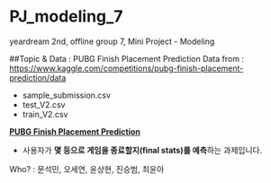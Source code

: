 # PJ_modeling_7
yeardream 2nd, offline group 7, Mini Project - Modeling

##Topic & Data : PUBG Finish Placement Prediction
Data from : https://www.kaggle.com/competitions/pubg-finish-placement-prediction/data
- sample_submission.csv
- test_V2.csv
- train_V2.csv

**[PUBG Finish Placement Prediction](https://www.kaggle.com/competitions/pubg-finish-placement-prediction/overview)**
- 사용자가 **몇 등으로 게임을 종료할지(final stats)를 예측**하는 과제입니다.

Who? : 문석민, 오세연, 윤상현, 진승범, 최윤아
   
